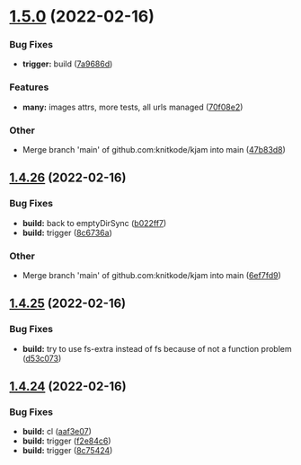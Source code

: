 # [1.5.0](https://github.com/knitkode/kjam/compare/v1.4.26...v1.5.0) (2022-02-16)

### Bug Fixes

- **trigger:** build ([7a9686d](https://github.com/knitkode/kjam/commit/7a9686d1334915650cab767acbf250ba73c93154))

### Features

- **many:** images attrs, more tests, all urls managed ([70f08e2](https://github.com/knitkode/kjam/commit/70f08e2a391d58984a0ce9798f6a8ff9ad7d6f8d))

### Other

- Merge branch 'main' of github.com:knitkode/kjam into main ([47b83d8](https://github.com/knitkode/kjam/commit/47b83d80455703ba492c7076da9e5953a4138652))

## [1.4.26](https://github.com/knitkode/kjam/compare/v1.4.25...v1.4.26) (2022-02-16)

### Bug Fixes

- **build:** back to emptyDirSync ([b022ff7](https://github.com/knitkode/kjam/commit/b022ff786debe4d04bc04987b7c84e851c11f529))
- **build:** trigger ([8c6736a](https://github.com/knitkode/kjam/commit/8c6736ac322c770f77f4a0bb17819311816134a2))

### Other

- Merge branch 'main' of github.com:knitkode/kjam into main ([6ef7fd9](https://github.com/knitkode/kjam/commit/6ef7fd9d1b474778cb9e8cc2332bdb62cb3de05b))

## [1.4.25](https://github.com/knitkode/kjam/compare/v1.4.24...v1.4.25) (2022-02-16)

### Bug Fixes

- **build:** try to use fs-extra instead of fs because of not a function problem ([d53c073](https://github.com/knitkode/kjam/commit/d53c073ce28fea22f4f0957dbcac40d1b72524f6))

## [1.4.24](https://github.com/knitkode/kjam/compare/v1.4.23...v1.4.24) (2022-02-16)

### Bug Fixes

- **build:** cl ([aaf3e07](https://github.com/knitkode/kjam/commit/aaf3e07af0ee4733b705af251d5f1ee4c8efe636))
- **build:** trigger ([f2e84c6](https://github.com/knitkode/kjam/commit/f2e84c6c177542d12c65463365d1b63be19aec48))
- **build:** trigger ([8c75424](https://github.com/knitkode/kjam/commit/8c754241a360897f6fe50a0414abd34dc096248b))
